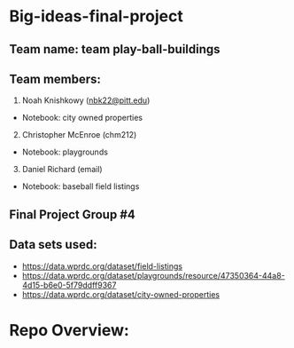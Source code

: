 # Big-ideas-final-project

## Team name: team play-ball-buildings

## Team members:
1. Noah Knishkowy (nbk22@pitt.edu)
* Notebook: city owned properties
2. Christopher McEnroe (chm212)
* Notebook: playgrounds
3. Daniel Richard (email)
* Notebook: baseball field listings

## Final Project Group #4

## Data sets used:
* https://data.wprdc.org/dataset/field-listings
* https://data.wprdc.org/dataset/playgrounds/resource/47350364-44a8-4d15-b6e0-5f79ddff9367
* https://data.wprdc.org/dataset/city-owned-properties


# Repo Overview:
